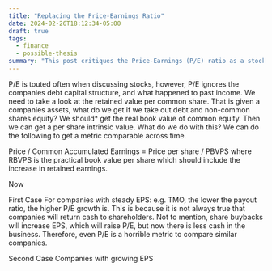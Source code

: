 ```yaml
---
title: "Replacing the Price-Earnings Ratio"
date: 2024-02-26T18:12:34-05:00
draft: true
tags:
  - finance
  - possible-thesis
summary: "This post critiques the Price-Earnings (P/E) ratio as a stock valuation metric, arguing that it ignores a company's debt structure and past income allocation. The author proposes considering 'retained value per common share' and 'Price / Common Accumulated Earnings' as alternative metrics. The post also briefly discusses how payout ratios and share buybacks can distort P/E for companies with steady or growing earnings per share."
---
```


P/E is touted often when discussing stocks, however, P/E ignores the companies debt capital structure, and what happened to past income. We need to take a look at the retained value per common share. That is given a companies assets, what do we get if we take out debt and non-common shares equity? We should* get the real book value of common equity. Then we can get a per share intrinsic value. What do we do with this? We can do the following to get a metric comparable across time.

Price / Common Accumulated Earnings = Price per share / PBVPS where RBVPS is the practical book value per share which should include the increase in retained earnings.

Now

First Case
For companies with steady EPS: e.g. TMO, the lower the payout ratio, the higher P/E growth is. This is because it is not always true that companies will return cash to shareholders. Not to mention, share buybacks will increase EPS, which will raise P/E, but now there is less cash in the business. Therefore, even P/E is a horrible metric to compare similar companies.

Second Case
Companies with growing EPS
